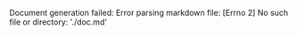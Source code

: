 Document generation failed: Error parsing markdown file: [Errno 2] No such file or directory: './doc.md'